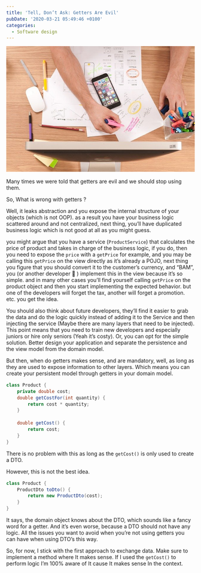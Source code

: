 ```yaml
---
title: 'Tell, Don’t Ask: Getters Are Evil'
pubDate: '2020-03-21 05:49:46 +0100'
categories:
  - Software design
---
```


![tell dont ask](/assets/tell_dont_ask.jpg "tell dont ask")

Many times we were told that getters are evil and we should stop using them.

So, What is wrong with getters ?

Well, it leaks abstraction and you expose the internal structure of your objects (which is not OOP). as a result you have your business logic scattered around and not centralized, next thing, you’ll have duplicated business logic which is not good at all as you might guess.

you might argue that you have a service (`ProductService`) that calculates the price of product and takes in charge of the business logic, if you do, then you need to expose the `price` with a `getPrice` for example, and you may be calling this `getPrice` on the view directly as it’s already a POJO, next thing you figure that you should convert it to the customer’s currency, and “BAM”, you (or another developer 🙂 ) implement this in the view because it’s so simple. and in many other cases you’ll find yourself calling `getPrice` on the product object and then you start implementing the expected behavior. but one of the developers will forget the tax, another will forget a promotion. etc. you get the idea.

You should also think about future developers, they’ll find it easier to grab the data and do the logic quickly instead of adding it to the Service and then injecting the service (Maybe there are many layers that need to be injected). This point means that you need to train new developers and especially juniors or hire only seniors (Yeah it’s costy). Or, you can opt for the simple solution. Better design your application and separate the persistence and the view model from the domain model.

But then, when do getters makes sense, and are mandatory, well, as long as they are used to expose information to other layers. Which means you can create your persistent model through getters in your domain model.

```java
class Product {
	private double cost;
	double getCostFor(int quantity) {
		return cost * quantity;
	}
	
	double getCost() {
		return cost;
	}
}
```
There is no problem with this as long as the `getCost()` is only used to create a DTO.

However, this is not the best idea.

```java
class Product {
	ProductDto toDto() { 
		return new ProductDto(cost);
	}
}
```
It says, the domain object knows about the DTO, which sounds like a fancy word for a getter. And it’s even worse, because a DTO should not have any logic. All the issues you want to avoid when you’re not using getters you can have when using DTO’s this way.

So, for now, I stick with the first approach to exchange data. Make sure to implement a method where It makes sense. If I used the `getCost()` to perform logic I’m 100% aware of It cause It makes sense In the context.

